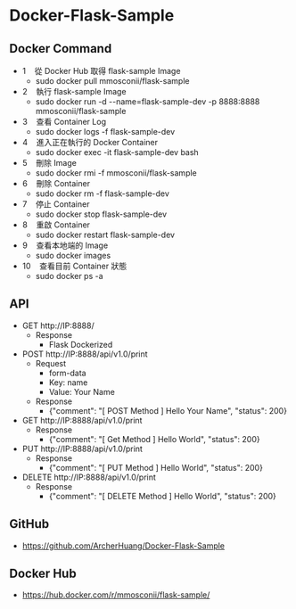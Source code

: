 # Docker-Flask-Sample

## Docker Command

* 1&nbsp;&nbsp;&nbsp;&nbsp;從 Docker Hub 取得 flask-sample Image
  * sudo docker pull mmosconii/flask-sample
* 2&nbsp;&nbsp;&nbsp;&nbsp;執行 flask-sample Image
  * sudo docker run -d --name=flask-sample-dev -p 8888:8888 mmosconii/flask-sample
* 3&nbsp;&nbsp;&nbsp;&nbsp;查看 Container Log
  * sudo docker logs -f flask-sample-dev
* 4&nbsp;&nbsp;&nbsp;&nbsp;進入正在執行的 Docker Container
  * sudo docker exec -it flask-sample-dev bash
* 5&nbsp;&nbsp;&nbsp;&nbsp;刪除 Image
  * sudo docker rmi -f mmosconii/flask-sample
* 6&nbsp;&nbsp;&nbsp;&nbsp;刪除 Container
  * sudo docker rm -f flask-sample-dev
* 7&nbsp;&nbsp;&nbsp;&nbsp;停止 Container
  * sudo docker stop flask-sample-dev
* 8&nbsp;&nbsp;&nbsp;&nbsp;重啟 Container
  * sudo docker restart flask-sample-dev
* 9&nbsp;&nbsp;&nbsp;&nbsp;查看本地端的 Image
  * sudo docker images
* 10&nbsp;&nbsp;&nbsp;&nbsp;查看目前 Container 狀態
  * sudo docker ps -a

## API

* GET http://IP:8888/
  * Response
    * Flask Dockerized
* POST http://IP:8888/api/v1.0/print
  * Request
    * form-data
    * Key: name
    * Value: Your Name
  * Response
    * {"comment": "[ POST Method ] Hello Your Name", "status": 200}
* GET http://IP:8888/api/v1.0/print
  * Response
    * {"comment": "[ Get Method ] Hello World", "status": 200}
* PUT http://IP:8888/api/v1.0/print
  * Response
    * {"comment": "[ PUT Method ] Hello World", "status": 200}
* DELETE http://IP:8888/api/v1.0/print
  * Response
    * {"comment": "[ DELETE Method ] Hello World", "status": 200}

## GitHub
* https://github.com/ArcherHuang/Docker-Flask-Sample

## Docker Hub
* https://hub.docker.com/r/mmosconii/flask-sample/
